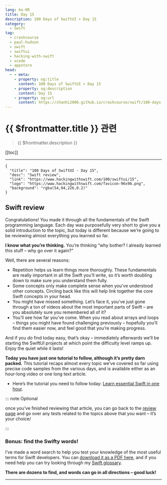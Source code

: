 ```yaml
---
lang: ko-KR
title: Day 15
description: 100 Days of SwiftUI > Day 15
category:
  - Swift
tag: 
  - crashcourse
  - paul-hudson
  - swift
  - swiftui
  - hacking-with-swift
  - xcode
  - appstore
head:
  - - meta:
    - property: og:title
      content: 100 Days of SwiftUI > Day 15
    - property: og:description
      content: Day 15
    - property: og:url
      content: https://chanhi2000.github.io/crashcourse/swift/100-days-of-swiftui/15.html
---
```


# {{ $frontmatter.title }} 관련

> {{ $frontmatter.description }}

[[toc]]

---

```component VPCard
{
  "title": "100 Days of SwiftUI - Day 15",
  "desc": "Swift review",
  "link": "https://www.hackingwithswift.com/100/swiftui/15",
  "logo": "https://www.hackingwithswift.com/favicon-96x96.png",
  "background": "rgba(54,94,226,0.2)"
}
```

## Swift review

Congratulations! You made it through all the fundamentals of the Swift programming language. Each day was purposefully very short to give you a solid introduction to the topic, but today is different because we’re going to be reviewing almost everything you learned so far.

__I know what you’re thinking.__ You’re thinking “why bother? I already learned this stuff – why go over it again?”

Well, there are several reasons:

- Repetition helps us learn things more thoroughly. These fundamentals are really important in all the Swift you’ll write, so it’s worth doubling down to make sure you understand them fully.
- Some concepts only make complete sense when you’ve understood other concepts. Circling back like this will help link together the core Swift concepts in your head.
- You might have missed something. Let’s face it, you’ve just gone through a ton of videos about the most important parts of Swift – are you absolutely sure you remembered all of it?
- You’ll see how far you’ve come. When you read about arrays and loops – things you might have found challenging previously – hopefully you’ll find them easier now, and feel good that you’re making progress.

And if you _do_ find today easy, that’s okay – immediately afterwards we’ll be starting the SwiftUI projects at which point the difficulty level ramps up. Enjoy the quiet while it lasts!

__Today you have just one tutorial to follow, although it’s pretty darn packed.__ This tutorial recaps almost every topic we’ve covered so far using precise code samples from the various days, and is available either as an hour-long video or one long text article.

- Here’s the tutorial you need to follow today: [Learn essential Swift in one hour](https://www.hackingwithswift.com/articles/242/learn-essential-swift-in-one-hour).

::: note Optional

once you’ve finished reviewing that  article, you can go back to the [review page](https://www.hackingwithswift.com/review) and go over any tests related to the topics above that you want – it’s your choice/

:::

### Bonus: find the Swifty words!

I’ve made a word search to help you test your knowledge of the most useful terms for Swift developers. You can [download it as a PDF here](https://www.hackingwithswift.com/files/100/15-wordsearch.pdf), and if you need help you can try looking through my [Swift glossary](https://www.hackingwithswift.com/glossary).

__There are dozens to find, and words can go in all directions – good luck!__

---

<TagLinks />